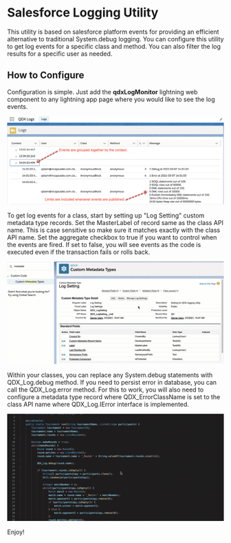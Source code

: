 # Salesforce Logging Utility

This utility is based on salesforce platform events for providing an efficient alternative to traditional System.debug logging. You can configure this utility to get log events for a specific class and method. You can also filter the log results for a specific user as needed.

## How to Configure

Configuration is simple. Just add the __qdxLogMonitor__ lightning web component to any lightning app page where you would like to see the log events.

![Log Viewer](assets/viewer.png)

To get log events for a class, start by setting up "Log Setting" custom metadata type records. Set the MasterLabel of record  same as the class API name. This is case sensitive so make sure it matches exactly with the class API name. Set the aggregate checkbox to true if you want to control when the events are fired. If set to false, you will see events as the code is executed even if the transaction fails or rolls back.

![Log Settings](assets/setting.gif)

Within your classes, you can replace any System.debug statements with QDX_Log.debug method. If you need to persist error in database, you can call the QDX_Log.error method. For this to work, you will also need to configure a metadata type record where QDX_ErrorClassName is set to the class API name where QDX_Log.IError interface is implemented.

![Log Statements](assets/class-debug.gif)

Enjoy!
